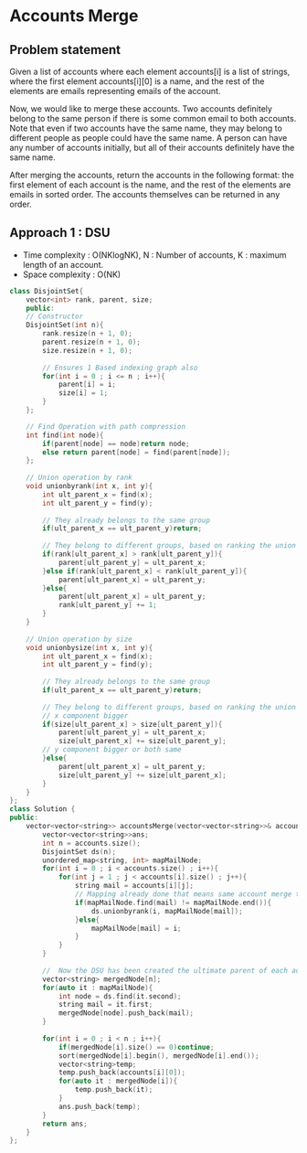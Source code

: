 # Accounts Merge

## Problem statement

Given a list of accounts where each element accounts[i] is a list of strings, where the first element accounts[i][0] is a name, and the rest of the elements are emails representing emails of the account.

Now, we would like to merge these accounts. Two accounts definitely belong to the same person if there is some common email to both accounts. Note that even if two accounts have the same name, they may belong to different people as people could have the same name. A person can have any number of accounts initially, but all of their accounts definitely have the same name.

After merging the accounts, return the accounts in the following format: the first element of each account is the name, and the rest of the elements are emails in sorted order. The accounts themselves can be returned in any order.

## Approach 1 : DSU

- Time complexity : O(NKlogNK), N : Number of accounts, K : maximum length of an account.
- Space complexity : O(NK)

```cpp
class DisjointSet{
    vector<int> rank, parent, size;
    public: 
    // Constructor
    DisjointSet(int n){
        rank.resize(n + 1, 0);
        parent.resize(n + 1, 0);
        size.resize(n + 1, 0);
        
        // Ensures 1 Based indexing graph also
        for(int i = 0 ; i <= n ; i++){
            parent[i] = i;
            size[i] = 1;
        }
    };

    // Find Operation with path compression
    int find(int node){
        if(parent[node] == node)return node;
        else return parent[node] = find(parent[node]);
    };
    
    // Union operation by rank
    void unionbyrank(int x, int y){
        int ult_parent_x = find(x);
        int ult_parent_y = find(y);
        
        // They already belongs to the same group
        if(ult_parent_x == ult_parent_y)return;
        
        // They belong to different groups, based on ranking the union operation will be broken in three pieces
        if(rank[ult_parent_x] > rank[ult_parent_y]){
            parent[ult_parent_y] = ult_parent_x;
        }else if(rank[ult_parent_x] < rank[ult_parent_y]){
            parent[ult_parent_x] = ult_parent_y;
        }else{
            parent[ult_parent_x] = ult_parent_y;
            rank[ult_parent_y] += 1;
        }
    }
    
    // Union operation by size
    void unionbysize(int x, int y){
        int ult_parent_x = find(x);
        int ult_parent_y = find(y);
        
        // They already belongs to the same group
        if(ult_parent_x == ult_parent_y)return;
        
        // They belong to different groups, based on ranking the union operation will be broken in three pieces
        // x component bigger 
        if(size[ult_parent_x] > size[ult_parent_y]){
            parent[ult_parent_y] = ult_parent_x;
            size[ult_parent_x] += size[ult_parent_y];
        // y component bigger or both same
        }else{
            parent[ult_parent_x] = ult_parent_y;
            size[ult_parent_y] += size[ult_parent_x];
        }
    }
};
class Solution {
public:
    vector<vector<string>> accountsMerge(vector<vector<string>>& accounts) {
        vector<vector<string>>ans;
        int n = accounts.size();
        DisjointSet ds(n);
        unordered_map<string, int> mapMailNode;
        for(int i = 0 ; i < accounts.size() ; i++){
            for(int j = 1 ; j < accounts[i].size() ; j++){
                string mail = accounts[i][j];
                // Mapping already done that means same account merge then
                if(mapMailNode.find(mail) != mapMailNode.end()){
                    ds.unionbyrank(i, mapMailNode[mail]);
                }else{
                    mapMailNode[mail] = i;
                }
            }
        }
        
        //  Now the DSU has been created the ultimate parent of each account will store the mail address
        vector<string> mergedNode[n];
        for(auto it : mapMailNode){
            int node = ds.find(it.second);
            string mail = it.first;
            mergedNode[node].push_back(mail);
        }
        
        for(int i = 0 ; i < n ; i++){
            if(mergedNode[i].size() == 0)continue;
            sort(mergedNode[i].begin(), mergedNode[i].end());
            vector<string>temp;
            temp.push_back(accounts[i][0]);
            for(auto it : mergedNode[i]){
                temp.push_back(it);
            }
            ans.push_back(temp);
        }
        return ans;
    }
};
```